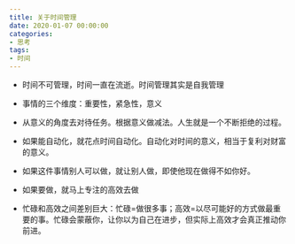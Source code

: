 ```yaml
---
title: 关于时间管理
date: 2020-01-07 00:00:00
categories: 
- 思考
tags:
- 时间
---
```


- 时间不可管理，时间一直在流逝。时间管理其实是自我管理

- 事情的三个维度：重要性，紧急性，意义

- 从意义的角度去对待任务。根据意义做减法。人生就是一个不断拒绝的过程。

- 如果能自动化，就花点时间自动化。自动化对时间的意义，相当于复利对财富的意义。

- 如果这件事情别人可以做，就让别人做，即使他现在做得不如你好。

- 如果要做，就马上专注的高效去做

- 忙碌和高效之间差别巨大：忙碌=做很多事；高效=以尽可能好的方式做最重要的事。忙碌会蒙蔽你，让你以为自己在进步，但实际上高效才会真正推动你前进。